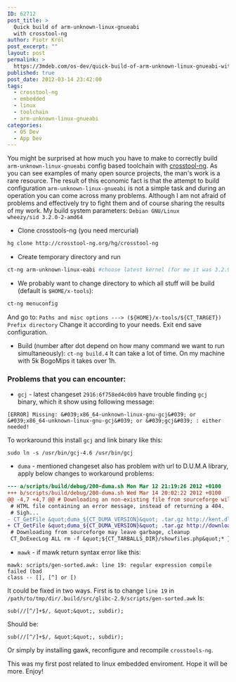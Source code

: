 ```yaml
---
ID: 62712
post_title: >
  Quick build of arm-unknown-linux-gnueabi
  with crosstool-ng
author: Piotr Król
post_excerpt: ""
layout: post
permalink: >
  https://3mdeb.com/os-dev/quick-build-of-arm-unknown-linux-gnueabi-with-crosstool-ng/
published: true
post_date: 2012-03-14 23:42:00
tags:
  - crosstool-ng
  - embedded
  - linux
  - toolchain
  - arm-unknown-linux-gnueabi
categories:
  - OS Dev
  - App Dev
---
```

You might be surprised at how much you have to make to correctly build 
`arm-unknown-linux-gnueabi` config based toolchain with [crosstool-ng](http://crosstool-ng.org/). As you can 
see examples of many open source projects, the man's work is a rare resource. 
The result of this economic fact is that the attempt to build configuration 
`arm-unknown-linux-gnueabi` is not a simple task and during an operation you can 
come across many problems. Although I am not afraid of problems and effectively 
try to fight them and of course sharing the results of my work. My build system 
parameters:  `Debian GNU/Linux wheezy/sid 3.2.0-2-amd64`

* Clone crosstools-ng (you need mercurial)
```bash
hg clone http://crosstool-ng.org/hg/crosstool-ng
```
* Create temporary directory and run
```bash
ct-ng arm-unknown-linux-eabi #choose latest kernel (for me it was 3.2.9)
```
* We probably want to change directory to which all stuff will be build (default is `$HOME/x-tools`):
```bash
ct-ng menuconfig
```
And go to:
`Paths and misc options ---> (${HOME}/x-tools/${CT_TARGET}) Prefix directory`
Change it according to your needs. Exit end save configuration.
* Build (number after dot depend on how many command we want to run simultaneously):
`ct-ng build.4`
It can take a lot of time. On my machine with 5k BogoMips it takes over 1h.

### Problems that you can encounter: ###

* `gcj` - latest changeset `2916:6f758ed4c0b9` have trouble finding `gcj` binary,
which it show using following message:
```
[ERROR] Missing: &#039;x86_64-unknown-linux-gnu-gcj&#039; or &#039;x86_64-unknown-linux-gnu-gcj&#039; or &#039;gcj&#039; : either needed!
```
To workaround this install `gcj` and link binary like this:
```
sudo ln -s /usr/bin/gcj-4.6 /usr/bin/gcj
```
* `duma` - mentioned changeset also has problem with url to D.U.M.A library,
apply below changes to workaround problems:
```diff
--- a/scripts/build/debug/200-duma.sh Mon Mar 12 21:19:26 2012 +0100
+++ b/scripts/build/debug/200-duma.sh Wed Mar 14 20:02:22 2012 +0100
@@ -4,7 +4,7 @@ # Downloading an non-existing file from sourceforge will give you an
 # HTML file containing an error message, instead of returning a 404.
 # Sigh... 
- CT_GetFile &quot;duma_${CT_DUMA_VERSION}&quot; .tar.gz http://kent.dl.sourceforge.net/sourceforge/duma/ 
+ CT_GetFile &quot;duma_${CT_DUMA_VERSION}&quot; .tar.gz http://downloads.sourceforge.net/project/duma/duma/2.5.15
 # Downloading from sourceforge may leave garbage, cleanup
 CT_DoExecLog ALL rm -f &quot;${CT_TARBALLS_DIR}/showfiles.php&quot;* }
```
* `mawk` - if mawk return syntax error like this:
```
mawk: scripts/gen-sorted.awk: line 19: regular expression compile failed (bad
class -- [], [^] or [)
```
It could be fixed in two ways. First is to change `line 19` in `/path/to/tmp/dir/.build/src/glibc-2.9/scripts/gen-sorted.awk`
Is:
```
sub(//[^/]+$/, &quot;&quot;, subdir);
```
Should be:
```
sub(//[^/]+$/, &quot;&quot;, subdir);
```
Or simply by installing gawk, reconfigure and recompile `crosstools-ng`.

This was my first post related to linux embedded enviroment. Hope it will be more. Enjoy!
